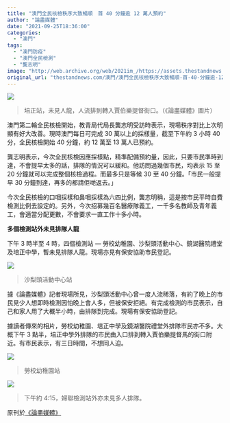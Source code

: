 ```yaml
---
title: "澳門全民核檢秩序大致暢順　首 40 分鐘逾 12 萬人預約"
author: "論盡媒體"
date: "2021-09-25T18:36:00"
categories:
  - "澳門"
tags:
  - "澳門防疫"
  - "澳門全民檢測"
  - "龔志明"
image: "http://web.archive.org/web/2021im_/https://assets.thestandnews.com/media/photos/54354235321092763456645.jpg"
original_url: "thestandnews.com/澳門/澳門全民核檢秩序大致暢順-首-40-分鐘逾-12-萬人預約"
---
```

![](http://web.archive.org/web/2021im_/https://assets.thestandnews.com/media/photos/54354235321092763456645.jpg)
> 培正站，未見人龍，人流排到轉入賈伯樂提督街口。（《論盡媒體》圖片）

澳門第二輪全民核檢開始，教青局代局長龔志明受訪時表示，現場秩序對比上次明顯有好大改善。現時澳門每日可完成 30 萬以上的採樣量，截至下午約 3 小時 40 分，全民核檢開始 40 分鐘，約 12 萬至 13 萬人已預約。

龔志明表示，今次全民核檢因應採樣點，精準配備預約量，因此，只要市民準時到達，不會提早太多的話，排隊的情況可以緩和。他訪問過幾個市民，均表示 15 至 20 分鐘就可以完成整個核檢過程。而最多只是等候 30 至 40 分鐘。「市民一般提早 30 分鐘到達，再多的都請佢哋返去。」

今次全民核檢的口咽採樣和鼻咽採樣為六四比例，龔志明稱，這是按市民平時自費檢測比例去設定的。另外，今次招募幾百名醫療隊義工，一千多名教師及青年義工，會適當分配更數，不會要求一直工作十多小時。

**多個檢測站外未見排隊人龍**

下午 3 時半至 4 時，四個檢測站 — 勞校幼稚園、沙梨頭活動中心、鏡湖醫院禮堂及培正中學，暫未見排隊人龍。現場亦見有保安協助市民登記。

![](http://web.archive.org/web/2021im_/https://aamacau.com/files/uploads/2021/09/aamacau-photo-210925_0925_0808.png)
> 沙梨頭活動中心站

據《論盡媒體》記者現場所見，沙梨頭活動中心曾一度人流稀落，有約了晚上的市民見少人想即時檢測因怕晚上會人多，但被保安拒絕。有完成檢測的市民表示，自己和家人用了大概半小時，由排隊到完成。現場有保安協助登記。

據讀者傳來的相片，勞校幼稚園、培正中學及鏡湖醫院禮堂外排隊市民亦不多。大概下午 3 點半，培正中學外排隊的市民由入口排到轉入賈伯樂提督馬的街口附近。有市民表示，有三日時間，不想同人迫。

![](http://web.archive.org/web/2021im_/https://aamacau.com/files/uploads/2021/09/aamacau-photo-210925_0925_0810-1.jpg)
> 勞校幼稚園站

![](http://web.archive.org/web/2021im_/https://aamacau.com/files/uploads/2021/09/aamacau-photo-210925_0925_0842.jpg)
> 下午約 4:15，婦聯檢測站外亦未見多人排隊。

原刊於[《論盡媒體》](http://web.archive.org/web/20211229132811/https://aamacau.com/2021/09/25/%E5%85%A8%E6%B0%91%E6%A0%B8%E6%AA%A2%E7%A7%A9%E5%BA%8F%E5%A4%A7%E8%87%B4%E6%9A%A2%E9%A0%86-%E9%A6%9640%E5%88%86%E9%90%98%E9%80%BE12%E8%90%AC%E4%BA%BA%E9%A0%90%E7%B4%84/)